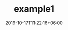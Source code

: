 ---
title: 'example1'
date: 2019-10-17T11:22:16+06:00
draft: false
# meta description 
description: 'example3'
# product Price
price: '23.0'
metatag: ''
# Product Short Description
shortDescription: ''
productID: 'example1'
type: 'products'
category: "example3" 
thumnailproduct: 'images/products/1.jpg' 
images:
  - image: 'images/products/1.jpg'  
---